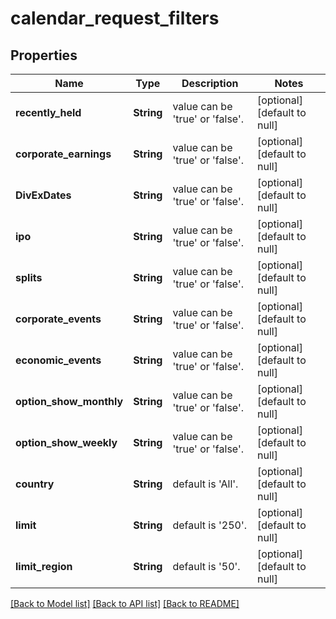 # calendar_request_filters
## Properties

| Name | Type | Description | Notes |
|------------ | ------------- | ------------- | -------------|
| **recently\_held** | **String** | value can be &#39;true&#39; or &#39;false&#39;. | [optional] [default to null] |
| **corporate\_earnings** | **String** | value can be &#39;true&#39; or &#39;false&#39;. | [optional] [default to null] |
| **DivExDates** | **String** | value can be &#39;true&#39; or &#39;false&#39;. | [optional] [default to null] |
| **ipo** | **String** | value can be &#39;true&#39; or &#39;false&#39;. | [optional] [default to null] |
| **splits** | **String** | value can be &#39;true&#39; or &#39;false&#39;. | [optional] [default to null] |
| **corporate\_events** | **String** | value can be &#39;true&#39; or &#39;false&#39;. | [optional] [default to null] |
| **economic\_events** | **String** | value can be &#39;true&#39; or &#39;false&#39;. | [optional] [default to null] |
| **option\_show\_monthly** | **String** | value can be &#39;true&#39; or &#39;false&#39;. | [optional] [default to null] |
| **option\_show\_weekly** | **String** | value can be &#39;true&#39; or &#39;false&#39;. | [optional] [default to null] |
| **country** | **String** | default is &#39;All&#39;. | [optional] [default to null] |
| **limit** | **String** | default is &#39;250&#39;. | [optional] [default to null] |
| **limit\_region** | **String** | default is &#39;50&#39;. | [optional] [default to null] |

[[Back to Model list]](../README.md#documentation-for-models) [[Back to API list]](../README.md#documentation-for-api-endpoints) [[Back to README]](../README.md)

